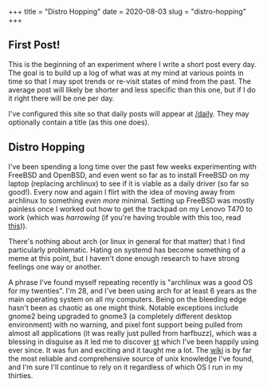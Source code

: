 +++
title = "Distro Hopping"
date = 2020-08-03
slug = "distro-hopping"
+++

## First Post!

This is the beginning of an experiment where I write a short post every day.
The goal is to build up a log of what was at my mind at various points in time
so that I may spot trends or re-visit states of mind from the past. The average
post will likely be shorter and less specific than this one, but if I do it right
there will be one per day.

I've configured this site so that daily posts will appear at [/daily](@/daily/_index.md).
They may optionally contain a title (as this one does).

## Distro Hopping

I've been spending a long time over the past few weeks experimenting with FreeBSD and OpenBSD,
and even went so far as to install FreeBSD on my laptop (replacing archlinux) to see if
it is viable as a daily driver (so far so good!). Every now and again I flirt with the idea
of moving away from archlinux to something _even more_ minimal. Setting up FreeBSD was mostly
painless once I worked out how to get the trackpad on my Lenovo T470 to work (which was _harrowing_
(if you're having trouble with this too, read [this](https://github.com/gridbugs/dotfiles/blob/master/README.FreeBSD.md))).

There's nothing about arch
(or linux in general for that matter) that I find particularly problematic. Hating on systemd
has become something of a meme at this point, but I haven't done enough research to have strong
feelings one way or another.

A phrase I've found myself repeating recently is "archlinux was a good OS for my twenties".
I'm 28, and I've been using arch for at least 6 years as the main operating system on all my
computers. Being on the bleeding edge hasn't been as chaotic as one might think. Notable
exceptions include gnome2 being upgraded to gnome3 (a completely different
desktop environment) with no warning, and pixel font support being pulled from almost all applications
(it was really just pulled from harfbuzz), which was a blessing in disguise as it led me to discover
[st](http://st.suckless.org/) which I've been happily using ever since.
It was fun and exciting and it taught me a lot. The [wiki](https://wiki.archlinux.org/) is by far the
most reliable and comprehensive source of unix knowledge I've found, and I'm sure I'll continue to rely
on it regardless of which OS I run in my thirties.

